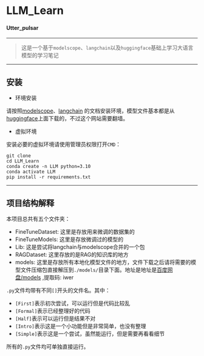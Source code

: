 # LLM_Learn
#### Utter_pulsar

----

> 这是一个基于```modelscope```、```langchain```以及```huggingface```基础上学习大语言模型的学习笔记

----
## 安装

- 环境安装

请按照[modelscope](https://modelscope.cn/docs/intro/quickstart)、[langchain](https://python.langchain.com/docs/tutorials/)
的文档安装环境，模型文件基本都是从[huggingface](https://huggingface.co/models)上面下载的，不过这个网站需要翻墙。

- 虚拟环境

安装必要的虚拟环境请使用管理员权限打开```CMD```：

```CMD
git clone 
cd LLM_Learn
conda create -n LLM python=3.10
conda activate LLM
pip install -r requirements.txt
```
----
## 项目结构解释

本项目总共有五个文件夹：

- FineTuneDataset: 这里是存放用来微调的数据集的
- FineTuneModels: 这里是存放微调过的模型的
- Lib: 这是尝试将langchain与modelscope合并的一个包
- RAGDataset: 这里存放的是RAG的知识库的地方
- models: 这里是存放所有本地化模型文件的地方，文件下载之后请将需要的模型文件压缩包直接解压到```./models/```目录下面。地址是地址是[百度网盘/models](https://pan.baidu.com/s/1OAiq4ns-VJbu1D9bLlo_YA ) ,提取码: iwer

```.py```文件均带有不同```[]```开头的文件名。其中：

- ```[First]```表示初次尝试，可以运行但是代码比较乱
- ```[Formal]```表示已经整理好的代码
- ```[Half]```表示可以运行但是结果不对
- ```[Intro]```表示这是一个小功能但是非常简单，也没有整理
- ```[Simple]```表示这是一个尝试，虽然能运行，但是需要再看看细节

所有的```.py```文件均可单独直接运行。

